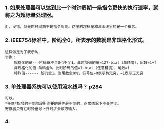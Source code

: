 ### 1. 如果处理器可以达到比一个时钟周期一条指令更快的执行速率，就称之为超标量处理器。
    对，没错，就是时钟周期不是指令周期。这里的超标量和流水线里的是一个概念。
### 2. IEEE754标准中，阶码全0，所表示的数就是非规格化形式。
    这样做是为了表示0。
    举例：
        规格化的值---阶码既不全0也不全1。此时阶码的值=127-bias（单精度），尾数=1+f
        非规格化的值-阶码全0。此时阶码的值=1-bias（任意精度），尾数=f
        特殊值------ 阶码全1。当尾数全0时，符号位=0表示负无穷，=1表示正无穷
### 3. 单处理器系统可以使用流水线吗？ p284
    可以。
    *任意*指令的不同阶段所需要的硬件是不同的，正常情况下不会冲突。
    寄存器只有在时钟信号上升时才会读取输入。
### 4. 
